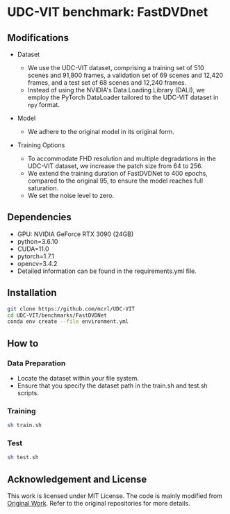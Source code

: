 # UDC-VIT benchmark: FastDVDnet

## Modifications

+ Dataset
  + We use the UDC-VIT dataset, comprising a training set of 510 scenes and 91,800 frames, a validation set of 69 scenes and 12,420 frames, and a test set of 68 scenes and 12,240 frames.
  + Instead of using the NVIDIA's Data Loading Library (DALI), we employ the PyTorch DataLoader tailored to the UDC-VIT dataset in `npy` format.

+ Model
  + We adhere to the original model in its original form.

+ Training Options
  + To accommodate FHD resolution and multiple degradations in the UDC-VIT dataset, we increase the patch size from 64 to 256.
  + We extend the training duration of FastDVDNet to 400 epochs, compared to the original 95, to ensure the model reaches full saturation.
  + We set the noise level to zero.


## Dependencies
+ GPU: NVIDIA GeForce RTX 3090 (24GB)
+ python=3.6.10
+ CUDA=11.0
+ pytorch=1.7.1
+ opencv=3.4.2
+ Detailed information can be found in the requirements.yml file.


## Installation

```bash
git clone https://github.com/mcrl/UDC-VIT
cd UDC-VIT/benchmarks/FastDVDNet
conda env create --file environment.yml
```

## How to

### Data Preparation
+ Locate the dataset within your file system.
+ Ensure that you specify the dataset path in the train.sh and test.sh scripts.

### Training
```bash
sh train.sh
```

### Test
```bash
sh test.sh
```


## Acknowledgement and License
This work is licensed under MIT License. The code is mainly modified from [Original Work](https://github.com/m-tassano/fastdvdnet). Refer to the original repositories for more details.
